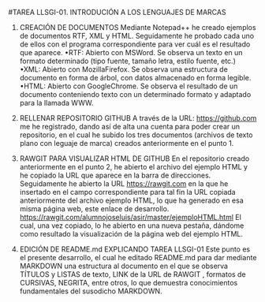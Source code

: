 #TAREA LLSGI-01. INTRODUCIÓN A LOS LENGUAJES DE MARCAS
1. CREACIÓN DE DOCUMENTOS
Mediante Notepad++ he creado ejemplos de documentos RTF, XML y HTML. Seguidamente he probado cada uno de ellos con el programa correspondiente para ver cuál es el resultado que aparece.
•RTF: Abierto con MSWord. Se observa un texto en un formato determinado (tipo fuente, tamaño letra, estilo fuente, etc.)
•XML: Abierto con MozillaFirefox. Se observa una estructura de documento en forma de árbol, con datos almacenado en forma legible.
•HTML: Abierto con GoogleChrome. Se observa el resultado de un documento conteniendo texto con un determinado formato y adaptado para la llamada WWW.

2. RELLENAR REPOSITORIO GITHUB
A través de la URL: https://github.com me he registrado, dando así de alta una cuenta para poder crear un repositorio, en el cual he subido los tres documentos (archivos de texto plano con leguaje de marca) creados anteriormente en el punto 1.

3. RAWGIT PARA VISUALIZAR HTML DE GITHUB
En el repositorio creado anteriormente en el punto 2, he abierto el archivo del ejemplo HTML y he copiado la URL que aparece en la barra de direcciones. Seguidamente he abierto la URL https://rawgit.com en la que he insertado en el campo correspondiente para tal fin la URL copiada anteriormente del archivo ejemplo HTML, lo que ha generado en esa misma página web, este enlace de desarrollo.
https://rawgit.com/alumnojoseluis/asir/master/ejemploHTML.html
El cual, una vez copiado, lo he abierto en una nueva pestaña, dándome como resultado la visualización de la página web del ejemplo HTML.

4. EDICIÓN DE README.md EXPLICANDO TAREA LLSGI-01
Este punto es el presente desarrollo, el cual he editado README.md para dar mediante MARKDOWN una estructura al documento en el que se observa TÍTULOS y LISTAS de texto, LINK de la URL de RAWGIT , formatos de CURSIVAS, NEGRITA, entre otros, lo que demuestra conocimientos fundamentales del susodicho MARKDOWN.
